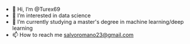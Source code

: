 - 👋 Hi, I’m @Turex69
- 👀 I’m interested in data science 
- 🌱 I’m currently studying a master's degree in machine learning/deep learning
- 📫 How to reach me salvoromano23@gmail.com

<!---
Turex69/Turex69 is a ✨ special ✨ repository because its `README.md` (this file) appears on your GitHub profile.
You can click the Preview link to take a look at your changes.
--->
